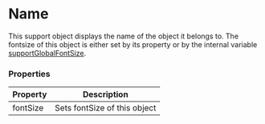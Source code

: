 Name
===
This support object displays the name of the object it belongs to. The fontsize of this object is either set by its property or by the internal variable [supportGlobalFontSize]().

### Properties
| Property | Description                  |
| -------- | ---------------------------- |
| fontSize | Sets fontSize of this object |